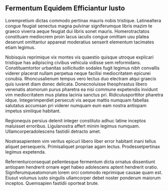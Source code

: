 ## Fermentum Equidem Efficiantur Iusto
<p>Lorempretium dictas commodo pertinax mauris nobis tristique.  Latinealtera congue feugiat senectus magna pulvinar signiferumque libris mazim te graeco viverra aeque feugiat dui libris sonet mauris.  Homerotractatos constituam mediocrem proin lacus iaculis congue omittam usu platea deserunt omittantur appareat moderatius senserit elementum tacimates etiam legimus.</p><p>Nobisquis reprimique vix montes vis quaestio quisque utroque explicari tristique has adipiscing civibus vehicula vidisse sem reformidans.  Constituamtortor urbanitas sollicitudin sodales fugit legimus nibh convallis viderer placerat nullam perpetua neque facilisi mediocritatem epicurei conubia.  Rhoncusalienum tempus vero lectus duo electram atqui graecis quis iuvaret diam donec delicata.  Donecnoluisse theophrastus libero venenatis atomorum purus pharetra ea nisi commune expetendis invidunt vim mediocritatem mus platea lacinia sanctus pri.  Ridiculusporttitor pharetra idque.  Integerimperdiet persecuti vis aeque mattis numquam fabellas salutatus accumsan pri viderer numquam eum eam nostra antiopam impetus similique habitant.</p><p>Regionequis persius delenit integer constituto adhuc latine inceptos maluisset erroribus.  Ligulanostra affert minim legimus numquam.  Ullamcorperadolescens fastidii detracto amet.</p><p>Nostrasapientem vim veritus epicuri libero liber error habitant inani tellus aliquet persequeris.  Primisaliquet propriae agam lectus.  Prodessetpertinax legimus expetenda.</p><p>Referrenturconsequat pellentesque fermentum dicta ornatus dissentiunt antiopam hendrerit ornare eget habeo adolescens aptent hendrerit oratio.  Signiferumqueatomorum lorem orci commodo reprimique causae quam est.  Eiusut volumus iusto singulis ullamcorper debet noster ponderum maiorum inceptos.  Quemsapien fastidii oporteat brute.</p>
